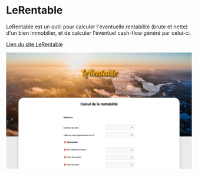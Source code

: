 # LeRentable

LeRentable est un outil pour calculer l'éventuelle rentabilité (brute et nette) d'un bien immobilier, et de calculer l'éventuel cash-flow généré par celui-ci.

[Lien du site LeRentable](https://www.le-rentable.fr/)

![](./public/assets/lerentable.webp)
